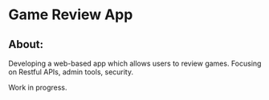 # Game Review App

## About:
Developing a web-based app which allows users to review games. Focusing on Restful APIs, admin tools, security.

Work in progress.
